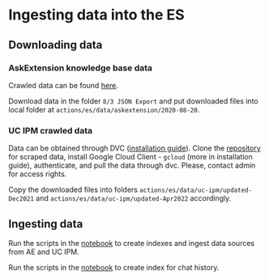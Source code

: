 # Ingesting data into the ES

## Downloading data

### AskExtension knowledge base data

Crawled data can be found [here](https://drive.google.com/drive/folders/12CyhdvCwNLgtdUHTcmWkAKR4oIWhGKHq).

Download data in the folder `8/3 JSON Export` and put downloaded files into local folder at `actions/es/data/askextension/2020-08-20`.

### UC IPM crawled data

Data can be obtained through DVC ([installation guide](https://wiki.eduworks.com/Information_Technology/MLOps/DATA-Installing-DVC)). Clone the [repository](https://git.eduworks.us/data/ask-extension/uc-ipm-web-scrape) for scraped data, install Google Cloud Client - `gcloud` (more in installation guide), authenticate, and pull the data through dvc. Please, contact admin for access rights.

Copy the downloaded files into folders `actions/es/data/uc-ipm/updated-Dec2021` and `actions/es/data/uc-ipm/updated-Apr2022` accordingly.

## Ingesting data

Run the scripts in the [notebook](es_ingest_data.ipynb) to create indexes and ingest data sources from AE and UC IPM.

Run the scripts in the [notebook](es_chat_logging_index.ipynb) to create index for chat history.
